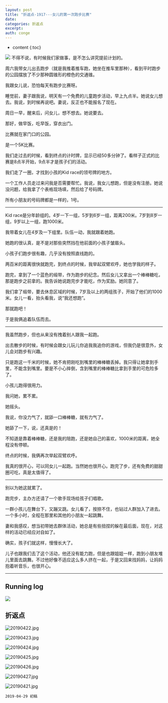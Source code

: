 ```yaml
---
layout: post
title: "折返点-1917---女儿的第一次跑步比赛"
date:
categories: 折返点
excerpt:
auth: conge
---
```

* content
{:toc}


![ ](/assets/images/折返点/118382-4622f07c226175dd.png)
不得不说，有时候我们家做事，是不怎么讲究提前计划的。

周六我带女儿出去跑步（就是我推着推车跑，她坐在推车里那种），看到平时跑步的公园摆放了不少那种圆锥形的橙色的交通锥。

我跟女儿说，恐怕每天有跑步比赛呀。

睡觉前，妻子跟我说，明天有一个免费的儿童跑步活动，早上九点半。她说女儿想去。我说，到时候再说吧。妻说，反正也不能报名了现在。

周日一早，醒来后，问女儿，想不想去。她说要去。

那好，做早饭，吃早饭，穿衣出门。

比赛就在家门口的公园。

是一个5K比赛。

我们走过去的时候，看到终点的计时牌，显示已经50多分钟了。看样子正式的比赛是8点半开始，9点半才是孩子们的活动。

我们走了一圈，才找到小孩的Kid race的领号牌的地方。

一个工作人员走过来问我是否需要帮忙。我说，我女儿想跑，但是没有注册。她说没问题，给我拿了个表格现场填，然后给了号码牌。

所有小朋友的号码牌都是一样的，1号。

----------

Kid race是分年龄组的。4岁一下一组，5岁到6岁一组，距离200米。7岁到8岁一组，9岁以上一组，跑1000米。

我带着女儿在4岁及一下组里。队伍一动，我就跟着她跑。

她跑的很认真，是不是对那些突然挡在他前面的小孩子皱眉头。

小孩子们跑步很有趣，几乎没有按照直线跑的。

两百米的距离很快就跑完，到终点的时候，我举起双臂欢呼，她也学我的样子。

跑完，拿到了一个蓝色的缎带，作为跑步的纪念。然后女儿又拿出一个棒棒糖吃，那是跑步之前拿的。我告诉她说跑完步才能吃，作为奖励。她同意了。

我们拿了缎带，要去休息区域的时候，7岁及以上的两组孩子，开始了他们的1000米。女儿一看，抬头看我，说“我还想跑”。

那就跑吧！

于是我俩追着队伍而去。

-----

我虽然跑步，但也从来没有拽着别人跟我一起跑。

出去散步的时候，有时候会跟女儿玩儿你追我我追你的游戏，但我仍是很意外，女儿会对跑步有兴趣。

只是跑这一千米的时候，她不肯把刚吃到嘴里的棒棒糖丢掉。我只得让她拿到手里，不能含到嘴里。要是不小心摔倒，含到嘴里的棒棒糖比拿到手里的可危险多了。

小孩儿跑得很用力。

我问她，累不累。

她摇头。

我说，你没力气了，就舔一口棒棒糖，就有力气了。

她舔了一下，说，还真是的！


不知道是靠着棒棒糖，还是我的陪跑，还是她自己的喜欢，1000米的距离，她全程没有停顿。

终点的时候，我俩再次举起双臂欢呼。

我真的很开心，可以同女儿一起跑。当然她也很开心。跑完了步，还有免费的甜甜圈可吃，真是太值得了。

----

别以为她这就累了。

跑完步，主办方还请了一个歌手现场给孩子们唱歌。

一群小孩儿在舞台下，又蹦又跳。女儿看了，按捺不住，也钻过人群加入了进去。一个多小时，全程在那里和其他的小朋友一起跳舞。

妻和我感叹，想当初带她去群体活动，她总是有些扭捏的躲在最后面，现在，对这样的活动已经应对自如了。

确实，孩子们就这样，慢慢长大了。

儿子也跟我们去了这个活动，他还没有能力跑，但是也跟姐姐一样，跑到小朋友堆儿里面去跳舞。不过他好像不适应这么多人挤在一起，于是又回来找妈妈，让妈妈抱着听音乐，也很开心。

-----

## Running log

![](/assets/images/折返点/118382-3cd3c31e89680896.png)

## 折返点
![20190422.jpg](/assets/images/折返点/118382-cd047a3bdf48668c.jpg)

![20190423.jpg](/assets/images/折返点/118382-72529b6035a6bb98.jpg)

![20190424.jpg](/assets/images/折返点/118382-c1a07faa5551b432.jpg)

![20190425.jpg](/assets/images/折返点/118382-9b7dbb198260d942.jpg)

![20190426.jpg](/assets/images/折返点/118382-081c942fc90746ff.jpg)

![20190427.jpg](/assets/images/折返点/118382-b30059d129e9762d.jpg)

![20190421.jpg](/assets/images/折返点/118382-fa0f23c9dbede836.jpg)

```
2019-04-29 初稿
```
